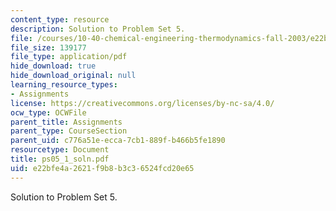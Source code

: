 ```yaml
---
content_type: resource
description: Solution to Problem Set 5.
file: /courses/10-40-chemical-engineering-thermodynamics-fall-2003/e22bfe4a2621f9b8b3c36524fcd20e65_ps05_1_soln.pdf
file_size: 139177
file_type: application/pdf
hide_download: true
hide_download_original: null
learning_resource_types:
- Assignments
license: https://creativecommons.org/licenses/by-nc-sa/4.0/
ocw_type: OCWFile
parent_title: Assignments
parent_type: CourseSection
parent_uid: c776a51e-ecca-7cb1-889f-b466b5fe1890
resourcetype: Document
title: ps05_1_soln.pdf
uid: e22bfe4a-2621-f9b8-b3c3-6524fcd20e65
---
```

Solution to Problem Set 5.